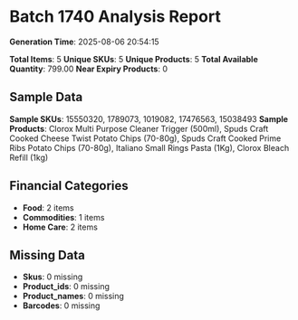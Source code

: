 # Batch 1740 Analysis Report

**Generation Time**: 2025-08-06 20:54:15

**Total Items**: 5
**Unique SKUs**: 5
**Unique Products**: 5
**Total Available Quantity**: 799.00
**Near Expiry Products**: 0

## Sample Data
**Sample SKUs**: 15550320, 1789073, 1019082, 17476563, 15038493
**Sample Products**: Clorox Multi Purpose Cleaner Trigger (500ml), Spuds Craft Cooked Cheese Twist Potato Chips (70-80g), Spuds Craft Cooked Prime Ribs Potato Chips (70-80g), Italiano Small Rings Pasta (1Kg), Clorox Bleach Refill (1kg)

## Financial Categories
- **Food**: 2 items
- **Commodities**: 1 items
- **Home Care**: 2 items

## Missing Data
- **Skus**: 0 missing
- **Product_ids**: 0 missing
- **Product_names**: 0 missing
- **Barcodes**: 0 missing
